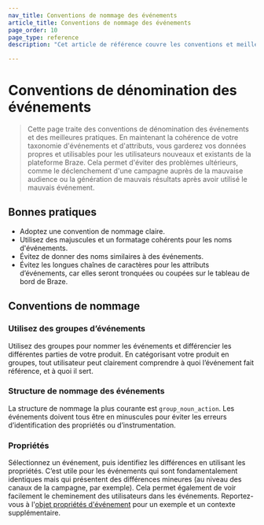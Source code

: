 ```yaml
---
nav_title: Conventions de nommage des événements
article_title: Conventions de nommage des événements
page_order: 10
page_type: reference
description: "Cet article de référence couvre les conventions et meilleures pratiques de nommage pour les événements."

---
```


# Conventions de dénomination des événements

> Cette page traite des conventions de dénomination des événements et des meilleures pratiques. En maintenant la cohérence de votre taxonomie d'événements et d'attributs, vous garderez vos données propres et utilisables pour les utilisateurs nouveaux et existants de la plateforme Braze. Cela permet d'éviter des problèmes ultérieurs, comme le déclenchement d'une campagne auprès de la mauvaise audience ou la génération de mauvais résultats après avoir utilisé le mauvais événement.

## Bonnes pratiques

- Adoptez une convention de nommage claire.
- Utilisez des majuscules et un formatage cohérents pour les noms d'événements.
- Évitez de donner des noms similaires à des événements.
- Évitez les longues chaînes de caractères pour les attributs d’événements, car elles seront tronquées ou coupées sur le tableau de bord de Braze.

## Conventions de nommage

### Utilisez des groupes d’événements

Utilisez des groupes pour nommer les événements et différencier les différentes parties de votre produit. En catégorisant votre produit en groupes, tout utilisateur peut clairement comprendre à quoi l’événement fait référence, et à quoi il sert.

### Structure de nommage des événements

La structure de nommage la plus courante est `group_noun_action`. Les événements doivent tous être en minuscules pour éviter les erreurs d’identification des propriétés ou d’instrumentation.

### Propriétés

Sélectionnez un événement, puis identifiez les différences en utilisant les propriétés. C’est utile pour les événements qui sont fondamentalement identiques mais qui présentent des différences mineures (au niveau des canaux de la campagne, par exemple). Cela permet également de voir facilement le cheminement des utilisateurs dans les événements. Reportez-vous à l'[objet propriétés d'événement]({{site.baseurl}}/api/objects_filters/event_object/#event-properties-object) pour un exemple et un contexte supplémentaire.
